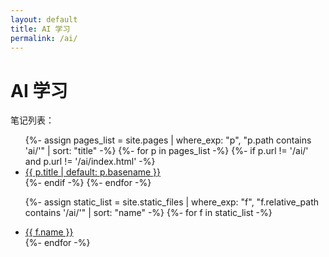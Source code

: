 ```yaml
---
layout: default
title: AI 学习
permalink: /ai/
---
```


# AI 学习

笔记列表：

<ul>
  {%- assign pages_list = site.pages | where_exp: "p", "p.path contains 'ai/'" | sort: "title" -%}
  {%- for p in pages_list -%}
    {%- if p.url != '/ai/' and p.url != '/ai/index.html' -%}
      <li><a href="{{ p.url | relative_url }}">{{ p.title | default: p.basename }}</a></li>
    {%- endif -%}
  {%- endfor -%}

  {%- assign static_list = site.static_files | where_exp: "f", "f.relative_path contains '/ai/'" | sort: "name" -%}
  {%- for f in static_list -%}
    <li><a href="{{ f.relative_path | relative_url }}">{{ f.name }}</a></li>
  {%- endfor -%}
</ul>